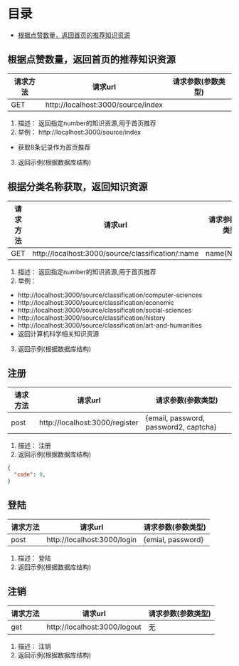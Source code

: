 # 目录
- [根据点赞数量，返回首页的推荐知识资源](#根据点赞数量，返回首页的推荐知识资源)


## 根据点赞数量，返回首页的推荐知识资源
| 请求方法 | 请求url                            | 请求参数(参数类型) |
| -------- | ---------------------------------- | ------------------ |
| GET      | http://localhost:3000/source/index |                    |

1. 描述： 返回指定number的知识资源,用于首页推荐
2. 举例： http://localhost:3000/source/index
  - 获取8条记录作为首页推荐

3. 返回示例(根据数据库结构)
  
## 根据分类名称获取，返回知识资源
| 请求方法 | 请求url                                           | 请求参数(参数类型) |
| -------- | ------------------------------------------------- | ------------------ |
| GET      | http://localhost:3000/source/classification/:name | name(Number)       |

1. 描述： 返回指定number的知识资源,用于首页推荐
2. 举例： 
  - http://localhost:3000/source/classification/computer-sciences
  - http://localhost:3000/source/classification/economic
  - http://localhost:3000/source/classification/social-sciences
  - http://localhost:3000/source/classification/history
  - http://localhost:3000/source/classification/art-and-humanities
  - 返回计算机科学相关知识资源
3. 返回示例(根据数据库结构)


## 注册
| 请求方法 | 请求url                        | 请求参数(参数类型)                    |
| -------- | ------------------------------ | ------------------------------------- |
| post     | http://localhost:3000/register | {email, password, password2, captcha} |

1. 描述： 注册
2. 返回示例(根据数据库结构)
  ```json
  {
    "code": 0,
  }
  ```

## 登陆
| 请求方法 | 请求url                     | 请求参数(参数类型) |
| -------- | --------------------------- | ------------------ |
| post     | http://localhost:3000/login | {emial, password}  |

1. 描述： 登陆
2. 返回示例(根据数据库结构)


## 注销
| 请求方法 | 请求url                      | 请求参数(参数类型) |
| -------- | ---------------------------- | ------------------ |
| get      | http://localhost:3000/logout | 无                 |

1. 描述： 注销
2. 返回示例(根据数据库结构)
